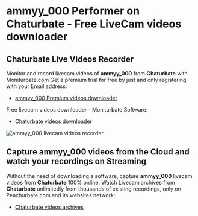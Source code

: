 # ammyy_000 Performer on Chaturbate - Free LiveCam videos downloader

## Chaturbate Live Videos Recorder

Monitor and record livecam videos of **ammyy_000** from **Chaturbate** with Moniturbate.com
Get a premium trial for free by just and only registering with your Email address:
* [ammyy_000 Premium videos downloader](https://moniturbate.com/request-demo-licence-key.html)

Free livecam videos downloader - Moniturbate Software:
* [Chaturbate videos downloader](https://moniturbate.com/moniturbate-download-software.html)

![ammyy_000 livecam videos recorder](https://peachurnet.com/templates/moniturbate-software.png)


## Capture ammyy_000 videos from the Cloud and watch your recordings on Streaming

Without the need of downloading a software, capture **ammyy_000** livecam videos from **Chaturbate** 100% online.
Watch Livecam archives from **Chaturbate** unlimitedly from thousands of existing recordings, only on Peachurbate.com and its websites network:
* [Chaturbate videos archives](https://peachurnet.com/)